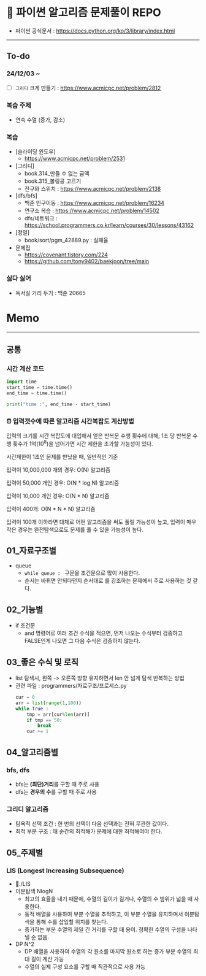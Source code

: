 # 📁 파이썬 알고리즘 문제풀이 REPO 
- 파이썬 공식문서 : https://docs.python.org/ko/3/library/index.html
---
## To-do
### 24/12/03 ~
- [ ] `그리디` 크게 만들기 :  https://www.acmicpc.net/problem/2812

### 복습 주제
- 연속 수열 (증가, 감소)
### 복습
- [슬라이딩 윈도우]
  - https://www.acmicpc.net/problem/2531
- [그리디] 
  - book.314_만들 수 없는 금액
  - book.315_볼링공 고르기
  - 전구와 스위치 : https://www.acmicpc.net/problem/2138
- [dfs/bfs] 
  - 백준 인구이동 : https://www.acmicpc.net/problem/16234
  - 연구소 복습 : https://www.acmicpc.net/problem/14502
  - dfs/네트워크 : https://school.programmers.co.kr/learn/courses/30/lessons/43162
- [정렬]
  - book/sort/pgm_42889.py : 실패율
- 문제집
  - https://covenant.tistory.com/224
  - https://github.com/tony9402/baekjoon/tree/main
### 싫다 싫어
- 독서실 거리 두기 : 백준 20665
# Memo
---
## 공통
### 시간 계산 코드
```python
import time
start_time = time.time()
end_time = time.time()

print("time :", end_time - start_time)
```
### ⏰ 입력갯수에 따른 알고리즘 시간복잡도 계산방법

입력의 크기를 시간 복잡도에 대입해서 얻은 반복문 수행 횟수에 대해, 1초 당 반복문 수행 횟수가 1억($10^8$)을 넘어가면 시간 제한을 초과할 가능성이 있다.


시간제한이 1초인 문제를 만났을 때, 일반적인 기준

입력이 10,000,000 개의 경우: O(N) 알고리즘

입력이 50,000 개인 경우: O(N * log N) 알고리즘

입력이 10,000 개인 경우: O(N * N) 알고리즘

입력이 400개: O(N * N * N) 알고리즘


입력이 100개 이하라면 대체로 어떤 알고리즘을 써도 풀릴 가능성이 높고, 입력이 매우 작은 경우는 완전탐색으로도 문제를 풀 수 있을 가능성이 높다.

## 01_자료구조별
- queue
  - `while queue : ` 구문을 조건문으로 많이 사용한다. 
  - 순서는 바뀌면 안되다던지 순서대로 를 강조하는 문제에서 주로 사용하는 것 같다. 

## 02_기능별
- if 조건문
  - and 명령어로 여러 조건 수식을 적으면, 먼저 나오는 수식부터 검증하고 FALSE인게 나오면 그 다음 수식은 검증하지 않는다.

## 03_좋은 수식 및 로직
- list 탐색시, 왼쪽 -> 오른쪽 방향 유지하면서 len 안 넘게 탐색 반복하는 방법 
- 관련 파일 : programmers/자료구조/프로세스.py
  ```python
  cur = 0
  arr = list(range(1,100))
  while True :
      tmp = arr[cur%len(arr)]
      if tmp == 50:
          break
      cur += 1
  ```
## 04_알고리즘별
### bfs, dfs
- bfs는 **(최단)거리**를 구할 때 주로 사용 
- dfs는 **경우의 수**를 구할 때 주로 사용 
### 그리디 알고리즘 
- 탐욕적 선택 조건 : 한 번의 선택이 다음 선택과는 전혀 무관한 값이다.
- 최적 부분 구조 : 매 순간의 최적해가 문제에 대한 최적해여야 한다.

## 05_주제별
### LIS (Longest Increasing Subsequence)
- 📁./LIS
- 이분탐색 NlogN
  - 최고의 효율을 내기 때문에, 수열의 길이가 길거나, 수열의 수 범위가 넓을 때 사용한다.
  - 동적 배열을 사용하여 부분 수열을 추적하고, 이 부분 수열을 유지하며서 이분탐색을 통해 수를 삽입할 위치를 찾는다.
  - 증가하는 부분 수열의 제일 긴 거리를 구할 때 용이. 정확한 수열의 구성을 나타낼 순 없음.
- DP N^2
  - DP 배열을 사용하여 수열의 각 원소를 마지막 원소로 하는 증가 부분 수열의 최대 길이 계산 가능 
  - 수열의 실제 구성 요소를 구할 때 직관적으로 사용 가능 